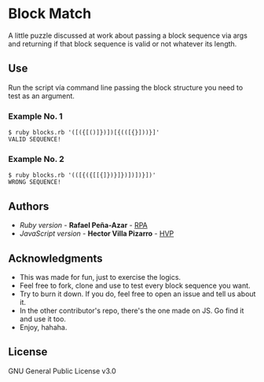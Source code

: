 # Block Match

A little puzzle discussed at work about passing a block sequence via args and returning if that block sequence is valid or not whatever its length.

## Use

Run the script vía command line passing the block structure you need to test as an argument.

### Example No. 1

```
$ ruby blocks.rb '([({[()]})])[{(([{}]))}]'
VALID SEQUENCE!
```

### Example No. 2

```
$ ruby blocks.rb '(([{({[[{]})}]})])])}])'
WRONG SEQUENCE!
```

## Authors

* *Ruby version* - **Rafael Peña-Azar** - [RPA](https://rpaweb.github.io)
* *JavaScript version* - **Hector Villa Pizarro** - [HVP](https://github.com/hvilla)

## Acknowledgments

* This was made for fun, just to exercise the logics.
* Feel free to fork, clone and use to test every block sequence you want.
* Try to burn it down. If you do, feel free to open an issue and tell us about it.
* In the other contributor's repo, there's the one made on JS. Go find it and use it too.
* Enjoy, hahaha.

## License

GNU General Public License v3.0
